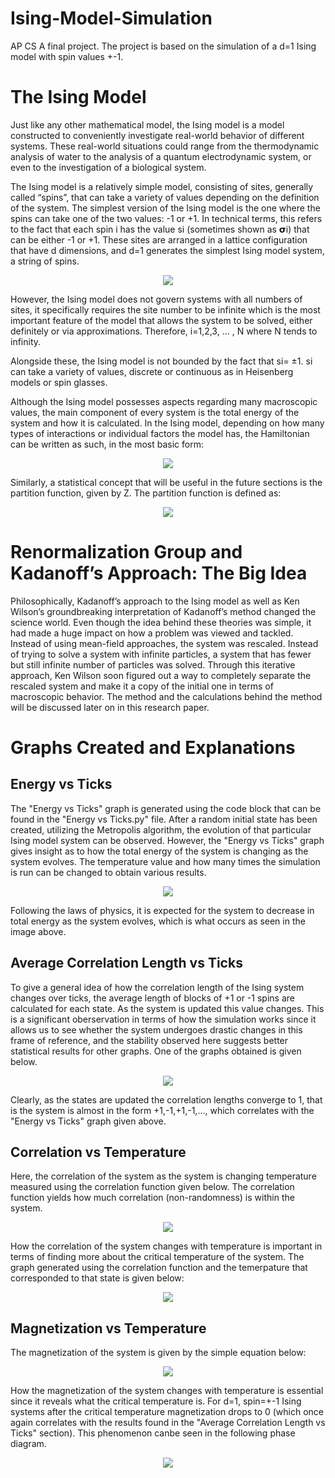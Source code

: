 # Ising-Model-Simulation
AP CS A final project. The project is based on the simulation of a d=1 Ising model with spin values +-1. 

# The Ising Model

Just like any other mathematical model, the Ising model is a model constructed to conveniently investigate real-world behavior of different systems. These real-world situations could range from the thermodynamic analysis of water to the analysis of a quantum electrodynamic system, or even to the investigation of a biological system.

The Ising model is a relatively simple model, consisting of sites, generally called “spins”, that can take a variety of values depending on the definition of the system. The simplest version of the Ising model is the one where the spins can take one of the two values: -1 or +1. In technical terms, this refers to the fact that each spin i has the value si (sometimes shown as 𝞂i) that can be either -1 or +1. These sites are arranged in a lattice configuration that have d dimensions, and d=1 generates the simplest Ising model system, a string of spins.

<p align="center">
  <img src="images/ising%20model.png" />
</p>

However, the Ising model does not govern systems with all numbers of sites, it specifically requires the site number to be infinite which is the most important feature of the model that allows the system to be solved, either definitely or via approximations. Therefore, i=1,2,3, ... , N where N tends to infinity. 

Alongside these, the Ising model is not bounded by the fact that si= ±1. si can take a variety of values, discrete or continuous as in Heisenberg models or spin glasses.

Although the Ising model possesses aspects regarding many macroscopic values, the main component of every system is the total energy of the system and how it is calculated. In the Ising model, depending on how many types of interactions or individual factors the model has, the Hamiltonian can be written as such, in the most basic form:

<p align="center">
  <img src="images/hamiltonian.png" />
</p>


Similarly, a statistical concept that will be useful in the future sections is the partition function, given by Z. The partition function is defined as:

<p align="center">
  <img src="images/partition%20function.png" />
</p>

# Renormalization Group and Kadanoff’s Approach: The Big Idea
Philosophically, Kadanoff’s approach to the Ising model as well as Ken Wilson’s groundbreaking interpretation of Kadanoff’s method changed the science world. Even though the idea behind these theories was simple, it had made a huge impact on how a problem was viewed and tackled. Instead of using mean-field approaches, the system was rescaled. Instead of trying to solve a system with infinite particles, a system that has fewer but still infinite number of particles was solved. Through this iterative approach, Ken Wilson soon figured out a way to completely separate the rescaled system and make it a copy of the initial one in terms of macroscopic behavior. The method and the calculations behind the method will be discussed later on in this research paper.

# Graphs Created and Explanations

## Energy vs Ticks

The "Energy vs Ticks" graph is generated using the code block that can be found in the "Energy vs Ticks.py" file. After a random initial state has been created, utilizing the Metropolis algorithm, the evolution of that particular Ising model system can be observed. However, the "Energy vs Ticks" graph gives insight as to how the total energy of the system is changing as the system evolves. The temperature value and how many times the simulation is run can be changed to obtain various results. 

<p align="center">
  <img src="images/energy%20vs%20ticks%20graph.png" />
</p>

Following the laws of physics, it is expected for the system to decrease in total energy as the system evolves, which is what occurs as seen in the image above.

## Average Correlation Length vs Ticks

To give a general idea of how the correlation length of the Ising system changes over ticks, the average length of blocks of +1 or -1 spins are calculated for each state. As the system is updated this value changes. This is a significant oberservation in terms of how the simulation works since it allows us to see whether the system undergoes drastic changes in this frame of reference, and the stability observed here suggests better statistical results for other graphs. One of the graphs obtained is given below.

<p align="center">
  <img src="images/avg%20corr%20length%20vs%20ticks.png" />
</p>

Clearly, as the states are updated the correlation lengths converge to 1, that is the system is almost in the form +1,-1,+1,-1,..., which correlates with the "Energy vs Ticks" graph given above.

## Correlation vs Temperature

Here, the correlation of the system as the system is changing temperature measured using the correlation function given below. The correlation function yields how much correlation (non-randomness) is within the system.

<p align="center">
  <img src="images/correlation%20function.png" />
</p>

How the correlation of the system changes with temperature is important in terms of finding more about the critical temperature of the system. The graph generated using the correlation function and the temerpature that corresponded to that state is given below:

<p align="center">
  <img src="images/corr%20vs%20temp.png" />
</p>

## Magnetization vs Temperature

The magnetization of the system is given by the simple equation below:

<p align="center">
  <img src="images/magnetization%20equation.png" />
</p>

How the magnetization of the system changes with temperature is essential since it reveals what the critical temperature is. For d=1, spin=+-1 Ising systems after the critical temperature magnetization drops to 0 (which once again correlates with the results found in the "Average Correlation Length vs Ticks" section). This phenomenon canbe seen in the following phase diagram.

<p align="center">
  <img src="images/ising%20model%20mag%20vs%20t.png" />
</p>

